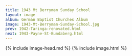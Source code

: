 ```yaml
---
title: 1943 Mt Berryman Sunday School
layout: image
album: German Baptist Churches Album
image: 1943-Mt-Berryman-Sunday-School.jpg
prev: 1942-Taringa-renovated.html
next: 1943-Payne-St-Bundaberg.html
---
```

{% include image-head.md %}
{% include image.html %}